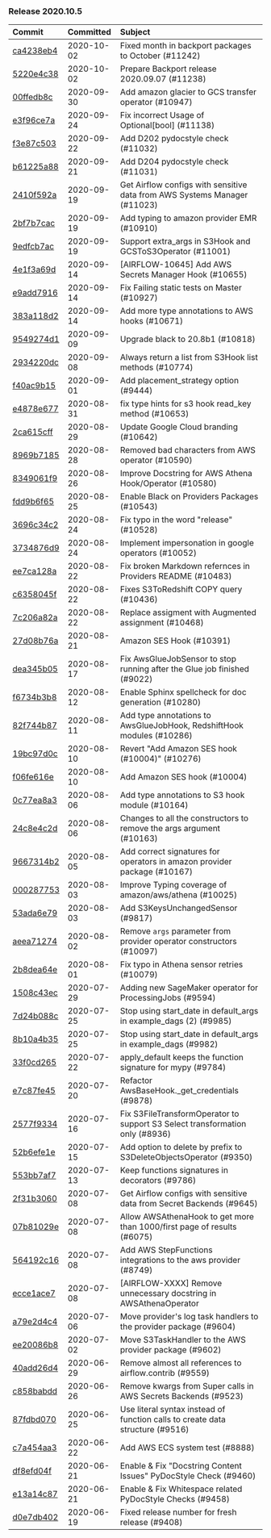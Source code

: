 

### Release 2020.10.5

| Commit                                                                                         | Committed   | Subject                                                                       |
|:-----------------------------------------------------------------------------------------------|:------------|:------------------------------------------------------------------------------|
| [ca4238eb4](https://github.com/apache/airflow/commit/ca4238eb4d9a2aef70eb641343f59ee706d27d13) | 2020-10-02  | Fixed month in backport packages to October (#11242)                          |
| [5220e4c38](https://github.com/apache/airflow/commit/5220e4c3848a2d2c81c266ef939709df9ce581c5) | 2020-10-02  | Prepare Backport release 2020.09.07 (#11238)                                  |
| [00ffedb8c](https://github.com/apache/airflow/commit/00ffedb8c402eb5638782628eb706a5f28215eac) | 2020-09-30  | Add amazon glacier to GCS transfer operator (#10947)                          |
| [e3f96ce7a](https://github.com/apache/airflow/commit/e3f96ce7a8ac098aeef5e9930e6de6c428274d57) | 2020-09-24  | Fix incorrect Usage of Optional[bool] (#11138)                                |
| [f3e87c503](https://github.com/apache/airflow/commit/f3e87c503081a3085dff6c7352640d7f08beb5bc) | 2020-09-22  | Add D202 pydocstyle check (#11032)                                            |
| [b61225a88](https://github.com/apache/airflow/commit/b61225a8850b20be17842c2428b91d873584c4da) | 2020-09-21  | Add D204 pydocstyle check (#11031)                                            |
| [2410f592a](https://github.com/apache/airflow/commit/2410f592a4ab160b377f1a9e5de3b7262b9851cc) | 2020-09-19  | Get Airflow configs with sensitive data from AWS Systems Manager (#11023)     |
| [2bf7b7cac](https://github.com/apache/airflow/commit/2bf7b7cac7858f5a6a495f1a9eb4780ec84f95b4) | 2020-09-19  | Add typing to amazon provider EMR (#10910)                                    |
| [9edfcb7ac](https://github.com/apache/airflow/commit/9edfcb7ac46917836ec956264da8876e58d92392) | 2020-09-19  | Support extra_args in S3Hook and GCSToS3Operator (#11001)                     |
| [4e1f3a69d](https://github.com/apache/airflow/commit/4e1f3a69db8614c302e4916332555034053b935c) | 2020-09-14  | [AIRFLOW-10645] Add AWS Secrets Manager Hook (#10655)                         |
| [e9add7916](https://github.com/apache/airflow/commit/e9add79160e3a16bb348e30f4e83386a371dbc1e) | 2020-09-14  | Fix Failing static tests on Master (#10927)                                   |
| [383a118d2](https://github.com/apache/airflow/commit/383a118d2df618e46d81c520cd2c4a31d81b33dd) | 2020-09-14  | Add more type annotations to AWS hooks (#10671)                               |
| [9549274d1](https://github.com/apache/airflow/commit/9549274d110f689a0bd709db829a4d69e274eed9) | 2020-09-09  | Upgrade black to 20.8b1 (#10818)                                              |
| [2934220dc](https://github.com/apache/airflow/commit/2934220dc98e295764f7791d33e121629ed2fbbb) | 2020-09-08  | Always return a list from S3Hook list methods (#10774)                        |
| [f40ac9b15](https://github.com/apache/airflow/commit/f40ac9b151124dbcd87197d6ae38c85191d41f38) | 2020-09-01  | Add placement_strategy option (#9444)                                         |
| [e4878e677](https://github.com/apache/airflow/commit/e4878e6775bbe5cb2a1d786e57e009271b78bba0) | 2020-08-31  | fix type hints for s3 hook read_key method (#10653)                           |
| [2ca615cff](https://github.com/apache/airflow/commit/2ca615cffefe97dfa38e1b7f60d9ed33c6628992) | 2020-08-29  | Update Google Cloud branding (#10642)                                         |
| [8969b7185](https://github.com/apache/airflow/commit/8969b7185ebc3c90168ce9a2fb97dfbc74d2bed9) | 2020-08-28  | Removed bad characters from AWS operator (#10590)                             |
| [8349061f9](https://github.com/apache/airflow/commit/8349061f9cb01a92c87edd349cc844c4053851e8) | 2020-08-26  | Improve Docstring for AWS Athena Hook/Operator (#10580)                       |
| [fdd9b6f65](https://github.com/apache/airflow/commit/fdd9b6f65b608c516b8a062b058972d9a45ec9e3) | 2020-08-25  | Enable Black on Providers Packages (#10543)                                   |
| [3696c34c2](https://github.com/apache/airflow/commit/3696c34c28c6bc7b442deab999d9ecba24ed0e34) | 2020-08-24  | Fix typo in the word &#34;release&#34; (#10528)                                       |
| [3734876d9](https://github.com/apache/airflow/commit/3734876d9898067ee933b84af522d53df6160d7f) | 2020-08-24  | Implement impersonation in google operators (#10052)                          |
| [ee7ca128a](https://github.com/apache/airflow/commit/ee7ca128a17937313566f2badb6cc569c614db94) | 2020-08-22  | Fix broken Markdown refernces in Providers README (#10483)                    |
| [c6358045f](https://github.com/apache/airflow/commit/c6358045f9d61af63c96833cb6682d6f382a6408) | 2020-08-22  | Fixes S3ToRedshift COPY query (#10436)                                        |
| [7c206a82a](https://github.com/apache/airflow/commit/7c206a82a6f074abcc4898a005ecd2c84a920054) | 2020-08-22  | Replace assigment with Augmented assignment (#10468)                          |
| [27d08b76a](https://github.com/apache/airflow/commit/27d08b76a2d171d716a1599157a8a60a121dbec6) | 2020-08-21  | Amazon SES Hook (#10391)                                                      |
| [dea345b05](https://github.com/apache/airflow/commit/dea345b05c2cd226e70f97a3934d7456aa1cc754) | 2020-08-17  | Fix AwsGlueJobSensor to stop running after the Glue job finished (#9022)      |
| [f6734b3b8](https://github.com/apache/airflow/commit/f6734b3b850d33d3712763f93c114e80f5af9ffb) | 2020-08-12  | Enable Sphinx spellcheck for doc generation (#10280)                          |
| [82f744b87](https://github.com/apache/airflow/commit/82f744b871bb2c5e9a2d628e1c45ae16c1244240) | 2020-08-11  | Add type annotations to AwsGlueJobHook, RedshiftHook modules (#10286)         |
| [19bc97d0c](https://github.com/apache/airflow/commit/19bc97d0ce436a6ec9d8e9a5adcd48c0a769d01f) | 2020-08-10  | Revert &#34;Add Amazon SES hook (#10004)&#34; (#10276)                                |
| [f06fe616e](https://github.com/apache/airflow/commit/f06fe616e66256bdc53710de505c2c6b1bd21528) | 2020-08-10  | Add Amazon SES hook (#10004)                                                  |
| [0c77ea8a3](https://github.com/apache/airflow/commit/0c77ea8a3c417805f66d10f0c757ca218bf8dee0) | 2020-08-06  | Add type annotations to S3 hook module (#10164)                               |
| [24c8e4c2d](https://github.com/apache/airflow/commit/24c8e4c2d6e359ecc2c7d6275dccc68de4a82832) | 2020-08-06  | Changes to all the constructors to remove the args argument (#10163)          |
| [9667314b2](https://github.com/apache/airflow/commit/9667314b2fb879edc451793a8350123507e1cfd6) | 2020-08-05  | Add correct signatures for operators in amazon provider package (#10167)      |
| [000287753](https://github.com/apache/airflow/commit/000287753b478f29e6c25442ac253e3a6c8e8c87) | 2020-08-03  | Improve Typing coverage of amazon/aws/athena (#10025)                         |
| [53ada6e79](https://github.com/apache/airflow/commit/53ada6e7911f411e80ebb00be9f07a7cc0788d01) | 2020-08-03  | Add S3KeysUnchangedSensor (#9817)                                             |
| [aeea71274](https://github.com/apache/airflow/commit/aeea71274d4527ff2351102e94aa38bda6099e7f) | 2020-08-02  | Remove `args` parameter from provider operator constructors (#10097)          |
| [2b8dea64e](https://github.com/apache/airflow/commit/2b8dea64e9e8716fba8c38a1b439f7835bbd2918) | 2020-08-01  | Fix typo in Athena sensor retries (#10079)                                    |
| [1508c43ec](https://github.com/apache/airflow/commit/1508c43ec9594e801b415dd82472fa017791b759) | 2020-07-29  | Adding new SageMaker operator for ProcessingJobs (#9594)                      |
| [7d24b088c](https://github.com/apache/airflow/commit/7d24b088cd736cfa18f9214e4c9d6ce2d5865f3d) | 2020-07-25  | Stop using start_date in default_args in example_dags (2) (#9985)             |
| [8b10a4b35](https://github.com/apache/airflow/commit/8b10a4b35e45d536a6475bfe1491ee75fad50186) | 2020-07-25  | Stop using start_date in default_args in example_dags (#9982)                 |
| [33f0cd265](https://github.com/apache/airflow/commit/33f0cd2657b2e77ea3477e0c93f13f1474be628e) | 2020-07-22  | apply_default keeps the function signature for mypy (#9784)                   |
| [e7c87fe45](https://github.com/apache/airflow/commit/e7c87fe453c6a70ed087c7ffbccaacbf0d2831b9) | 2020-07-20  | Refactor AwsBaseHook._get_credentials (#9878)                                 |
| [2577f9334](https://github.com/apache/airflow/commit/2577f9334a5cb71cccd97e62b0ae2d097cb99e1a) | 2020-07-16  | Fix S3FileTransformOperator to support S3 Select transformation only (#8936)  |
| [52b6efe1e](https://github.com/apache/airflow/commit/52b6efe1ecaae74b9c2497f565e116305d575a76) | 2020-07-15  | Add option to delete by prefix to S3DeleteObjectsOperator (#9350)             |
| [553bb7af7](https://github.com/apache/airflow/commit/553bb7af7cb7a50f7141b5b89297713cee6d19f6) | 2020-07-13  | Keep functions signatures in decorators (#9786)                               |
| [2f31b3060](https://github.com/apache/airflow/commit/2f31b3060ed8274d5d1b1db7349ce607640b9199) | 2020-07-08  | Get Airflow configs with sensitive data from Secret Backends (#9645)          |
| [07b81029e](https://github.com/apache/airflow/commit/07b81029ebc2a296fb54181f2cec11fcc7704d9d) | 2020-07-08  | Allow AWSAthenaHook to get more than 1000/first page of results (#6075)       |
| [564192c16](https://github.com/apache/airflow/commit/564192c1625a552456cebb3751978c08eebdb2a1) | 2020-07-08  | Add AWS StepFunctions integrations to the aws provider (#8749)                |
| [ecce1ace7](https://github.com/apache/airflow/commit/ecce1ace7a277c948c61d7d4cbfc8632cc216559) | 2020-07-08  | [AIRFLOW-XXXX] Remove unnecessary docstring in AWSAthenaOperator              |
| [a79e2d4c4](https://github.com/apache/airflow/commit/a79e2d4c4aa105f3fac5ae6a28e29af9cd572407) | 2020-07-06  | Move provider&#39;s log task handlers to the provider package (#9604)             |
| [ee20086b8](https://github.com/apache/airflow/commit/ee20086b8c499fa40dcaac71652f21b466e7f80f) | 2020-07-02  | Move S3TaskHandler to the AWS provider package (#9602)                        |
| [40add26d4](https://github.com/apache/airflow/commit/40add26d459c2511a6d9d305ae7300f0d6104211) | 2020-06-29  | Remove almost all references to airflow.contrib (#9559)                       |
| [c858babdd](https://github.com/apache/airflow/commit/c858babddf8b18b417993b5bfefec1c5635510da) | 2020-06-26  | Remove kwargs from Super calls in AWS Secrets Backends (#9523)                |
| [87fdbd070](https://github.com/apache/airflow/commit/87fdbd0708d942af98d35604fe5962962e25d246) | 2020-06-25  | Use literal syntax instead of function calls to create data structure (#9516) |
| [c7a454aa3](https://github.com/apache/airflow/commit/c7a454aa32bf33133d042e8438ac259b32144b21) | 2020-06-22  | Add AWS ECS system test (#8888)                                               |
| [df8efd04f](https://github.com/apache/airflow/commit/df8efd04f394afc4b5affb677bc78d8b7bd5275a) | 2020-06-21  | Enable &amp; Fix &#34;Docstring Content Issues&#34; PyDocStyle Check (#9460)              |
| [e13a14c87](https://github.com/apache/airflow/commit/e13a14c8730f4f633d996dd7d3468fe827136a84) | 2020-06-21  | Enable &amp; Fix Whitespace related PyDocStyle Checks (#9458)                     |
| [d0e7db402](https://github.com/apache/airflow/commit/d0e7db4024806af35e3c9a2cae460fdeedd4d2ec) | 2020-06-19  | Fixed release number for fresh release (#9408)                                |
